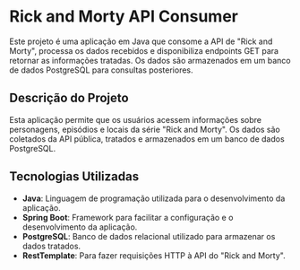 # Rick and Morty API Consumer

Este projeto é uma aplicação em Java que consome a API de "Rick and Morty", processa os dados recebidos e disponibiliza endpoints GET para retornar as informações tratadas. Os dados são armazenados em um banco de dados PostgreSQL para consultas posteriores.

## Descrição do Projeto

Esta aplicação permite que os usuários acessem informações sobre personagens, episódios e locais da série "Rick and Morty". Os dados são coletados da API pública, tratados e armazenados em um banco de dados PostgreSQL.

## Tecnologias Utilizadas

- **Java**: Linguagem de programação utilizada para o desenvolvimento da aplicação.
- **Spring Boot**: Framework para facilitar a configuração e o desenvolvimento da aplicação.
- **PostgreSQL**: Banco de dados relacional utilizado para armazenar os dados tratados.
- **RestTemplate**: Para fazer requisições HTTP à API do "Rick and Morty".

